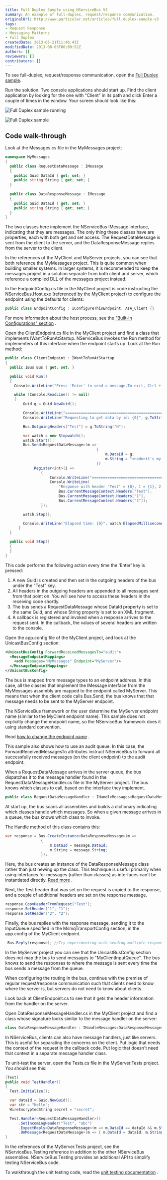 ```yaml
---
title: Full Duplex Sample using NServiceBus V3
summary: An example of full-duplex, request/response communication.
originalUrl: http://www.particular.net/articles/full-duplex-sample-v3
tags:
- Request Response
- Messaging Patterns
- Full Duplex
createdDate: 2013-05-21T11:46:43Z
modifiedDate: 2013-08-03T00:09:52Z
authors: []
reviewers: []
contributors: []
---
```


To see full-duplex, request/response communication, open the [Full Duplex sample](https://github.com/NServiceBus/NServiceBus/tree/3.3.8/Samples/FullDuplex).

Run the solution. Two console applications should start up. Find the client application by looking for the one with "Client" in its path and click Enter a couple of times in the window. Your screen should look like this:

![Full Duplex sample running](fullduplex_running.png)

![Full Duplex sample](fullduplex.png "Full Duplex sample")

Code walk-through
-----------------

Look at the Messages.cs file in the MyMessages project:

```C#
namespace MyMessages
{
  public class RequestDataMessage : IMessage
  {
    public Guid DataId { get; set; }
    public string String { get; set; }
  }
  
  public class DataResponseMessage : IMessage
  {
    public Guid DataId { get; set; }
    public string String { get; set; }
  }
}
```

The two classes here implement the NServiceBus IMessage interface, indicating that they are messages. The only thing these classes have are properties, each with both get and set access. The RequestDataMessage is sent from the client to the server, and the DataResponseMessage replies from the server to the client.

In the references of the MyClient and MyServer projects, you can see that both reference the MyMessages project. This is quite common when building smaller systems. In larger systems, it is recommended to keep the messages project in a solution separate from both client and server, which reference a compiled DLL of the messages project instead.

In the EndpointConfig.cs file in the MyClient project is code instructing the NServiceBus.Host.exe (referenced by the MyClient project) to configure the endpoint using the defaults for clients:


```C#
public class EndpointConfig : IConfigureThisEndpoint, AsA_Client {}
```

For more information about the host process, see the ["Built-in Configurations" section](the-nservicebus-host.md) .

Open the ClientEndpoint.cs file in the MyClient project and find a class that implements IWantToRunAtStartup. NServiceBus invokes the Run method for implementers of this interface when the endpoint starts up. Look at the Run method:


```C#
public class ClientEndpoint : IWantToRunAtStartup
{
  public IBus Bus { get; set; }

  public void Run()
  {
    Console.WriteLine("Press 'Enter' to send a message.To exit, Ctrl + C");

    while (Console.ReadLine() != null)
    {
        Guid g = Guid.NewGuid();

        Console.WriteLine("==========================================================================");
        Console.WriteLine("Requesting to get data by id: {0}", g.ToString("N"));

        Bus.OutgoingHeaders["Test"] = g.ToString("N");

        var watch = new Stopwatch();
        watch.Start();
        Bus.Send<RequestDataMessage>(m =>
                                         {
                                             m.DataId = g;
                                             m.String = "<node>it's my \"node\" & i like it<node>";
                                         })
            .Register<int>(i => 
                {
                    Console.WriteLine("==========================================================================");
                    Console.WriteLine(
                        "Response with header 'Test' = {0}, 1 = {1}, 2 = {2}.",
                        Bus.CurrentMessageContext.Headers["Test"],
                        Bus.CurrentMessageContext.Headers["1"],
                        Bus.CurrentMessageContext.Headers["2"]);
                });

        watch.Stop();

        Console.WriteLine("Elapsed time: {0}", watch.ElapsedMilliseconds);
      }
  }

  public void Stop()
  {
  }
}
```

 This code performs the following action every time the 'Enter' key is pressed:

1.  A new Guid is created and then set in the outgoing headers of the bus under the "Test" key.
2.  All headers in the outgoing headers are appended to all messages sent from that point on. You will see how to access these headers in the receiving code shortly.
3.  The bus sends a RequestDataMessage whose DataId property is set to the same Guid, and whose String property is set to an XML fragment.
4.  A callback is registered and invoked when a response arrives to the request sent. In the callback, the values of several headers are written to the console.

Open the app.config file of the MyClient project, and look at the UnicastBusConfig section:


```XML
<UnicastBusConfig ForwardReceivedMessagesTo="audit">
  <MessageEndpointMappings>
    <add Messages="MyMessages" Endpoint="MyServer"/>
  </MessageEndpointMappings>
</UnicastBusConfig>
```

The bus is mapped from message types to an endpoint address. In this case, all the classes that implement the IMessage interface from the MyMessages assembly are mapped to the endpoint called MyServer. This means that when the client code calls Bus.Send<requestdatamessage>, the bus knows that that message needs to be sent to the MyServer endpoint.

The NServiceBus framework or the user determine the MyServer endpoint name (similar to the MyClient endpoint name). This sample does not explicitly change the endpoint name, so the NServiceBus framework does it using standard convention.

Read [how to change the endpoint name](how-to-specify-your-input-queue-name.md) .

This sample also shows how to use an audit queue. In this case, the ForwardReceivedMessagesTo attributes instruct NServiceBus to forward all successfully received messages (on the client endpoint) to the audit endpoint.

When a RequestDataMessage arrives in the server queue, the bus dispatches it to the message handler found in the RequestDataMessageHandler.cs file in the MyServer project. The bus knows which classes to call, based on the interface they implement.


```C#
public class RequestDataMessageHandler : IHandleMessages<RequestDataMessage>
```

At start up, the bus scans all assemblies and builds a dictionary indicating which classes handle which messages. So when a given message arrives in a queue, the bus knows which class to invoke.

The Handle method of this class contains this:


```C#
var response = Bus.CreateInstance<DataResponseMessage>(m => 
                { 
                    m.DataId = message.DataId;
                    m.String = message.String;
                });

```

Here, the bus creates an instance of the DataResponseMessage class rather than just newing up the class. This technique is useful primarily when using interfaces for messages (rather than classes) as interfaces can't be instantiated directly. [Read more](how-do-i-define-a-message.md) .

Next, the Test header that was set on the request is copied to the response, and a couple of additional headers are set on the response message.


```C#
response.CopyHeaderFromRequest("Test");
response.SetHeader("1", "1");
response.SetHeader("2", "2");
```

 Finally, the bus replies with the response message, sending it to the InputQueue specified in the MsmqTransportConfig section, in the app.config of the MyClient endpoint.


```C#
 Bus.Reply(response); //Try experimenting with sending multiple responses
```

In the MyServer project you can see that the UnicastBusConfig section does not map the bus to send messages to "MyClientInputQueue". The bus knows to send the responses to where the message is sent every time the bus sends a message from the queue.

When configuring the routing in the bus, continue with the premise of regular request/response communication such that clients need to know where the server is, but servers do not need to know about clients.

Look back at ClientEndpoint.cs to see that it gets the header information from the handler on the server.

Open DataResponseMessageHandler.cs in the MyClient project and find a class whose signature looks similar to the message handler on the server:


```C#
class DataResponseMessageHandler : IHandleMessages<DataResponseMessage>
```

In NServiceBus, clients can also have message handlers, just like servers. This is useful for separating the concerns on the client. Put logic that needs the context of the request in the callback code. Put logic that doesn't need that context in a separate message handler class.

To unit-test the server, open the Tests.cs file in the MyServer.Tests project. You should see this:


```C#
[Test]
public void TestHandler()
{
  Test.Initialize();

  var dataId = Guid.NewGuid();
  var str = "hello";
  WireEncryptedString secret = "secret";

  Test.Handler<RequestDataMessageHandler>()
      .SetIncomingHeader("Test", "abc")
      .ExpectReply<DataResponseMessage>(m => m.DataId == dataId && m.String == str)
      .OnMessage<RequestDataMessage>(m => { m.DataId = dataId; m.String = str; });
}
```

In the references of the MyServer.Tests project, see the NServiceBus.Testing reference in addition to the other NServiceBus assemblies. NServiceBus.Testing provides an additional API to simplify testing NServiceBus code.

To walkthrough the unit testing code, read the [unit testing documentation](unit-testing.md) .

